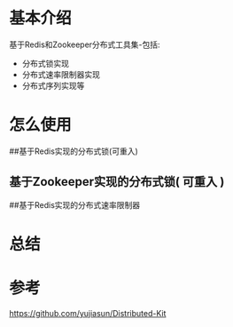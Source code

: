 # 基本介绍
基于Redis和Zookeeper分布式工具集-包括:
* 分布式锁实现
* 分布式速率限制器实现
* 分布式序列实现等

# 怎么使用

##基于Redis实现的分布式锁(可重入)

## 基于Zookeeper实现的分布式锁( 可重入 )

##基于Redis实现的分布式速率限制器

# 总结
# 参考
https://github.com/yujiasun/Distributed-Kit